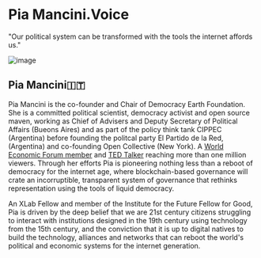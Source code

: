 # Pia Mancini.Voice
"Our political system can be transformed with the tools the internet affords us." 

![image](https://user-images.githubusercontent.com/24529258/37236039-c489ec7c-23b8-11e8-9fea-7084933d5fef.png)

## Pia Mancini🇮🇹

Pia Mancini is the co-founder and Chair of Democracy Earth Foundation. She is a committed political scientist, democracy activist and open source maven, working as Chief of Advisers and Deputy Secretary of Political Affairs (Bueons Aires) and as part of the policy think tank CIPPEC (Argentina) before founding the politcal party El Partido de la Red, (Argentina) and co-founding Open Collective (New York). A [World Economic Forum member](https://www.weforum.org/people/pia-mancini) and [TED Talker](https://www.ted.com/talks/pia_mancini_how_to_upgrade_democracy_for_the_internet_era) reaching more than one million viewers.  Through her efforts Pia is pioneering nothing less than a reboot of democracy for the internet age, where blockchain-based governance will crate an incorruptible, transparent system of governance that rethinks representation using the tools of liquid democracy. 

An XLab Fellow and member of the Institute for the Future Fellow for Good, Pia is driven by the deep belief that we are 21st century citizens struggling to interact with institutions designed in the 19th century using technology from the 15th century, and the conviction that it is up to digital natives to build the technology, alliances and networks that can reboot the world's political and economic systems for the internet generation. 



 

